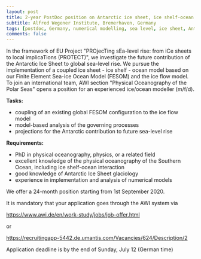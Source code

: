 ```yaml
---
layout: post
title: 2-year PostDoc position on Antarctic ice sheet, ice shelf-ocean interaction, and sea level
subtitle: Alfred Wegener Institute, Bremerhaven, Germany
tags: [postdoc, Germany, numerical modelling, sea level, ice sheet, Antarctic, Southern Ocean]
comments: false
---
```


In the framework of EU Project "PROjecTing sEa-level rise: from iCe sheets to local implicaTions (PROTECT)", we investigate the future contribution of the Antarctic Ice Sheet to global sea-level rise. We pursue the implementation of a coupled ice sheet - ice shelf - ocean model based on our Finite Element Sea-ice Ocean Model (FESOM) and the ice flow model. To join an international team, AWI section "Physical Oceanography of the Polar Seas" opens a position for an experienced ice/ocean modeller (m/f/d).


**Tasks:** 
- coupling of an existing global FESOM configuration to the ice flow model
- model-based analysis of the governing processes
- projections for the Antarctic contribution to future sea-level rise


**Requirements:**
- PhD in physical oceanography, physics, or a related field
- excellent knowledge of the physical oceanography of the Southern Ocean, including ice shelf-ocean interaction
- good knowledge of Antarctic Ice Sheet glaciology
- experience in implementation and analysis of numerical models


We offer a 24-month position starting from 1st September 2020.

It is mandatory that your application goes through the AWI system via

<https://www.awi.de/en/work-study/jobs/job-offer.html>

or

<https://recruitingapp-5442.de.umantis.com/Vacancies/624/Description/2>


Application deadline is by the end of Sunday, July 12 (German time)